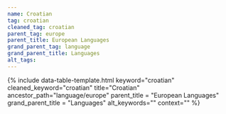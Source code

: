```yaml
---
name: Croatian
tag: croatian
cleaned_tag: croatian
parent_tag: europe
parent_title: European Languages
grand_parent_tag: language
grand_parent_title: Languages
alt_tags: 
---
```


{% include data-table-template.html 
  keyword="croatian" 
  cleaned_keyword="croatian" 
  title="Croatian"
  ancestor_path="language/europe" 
  parent_title = "European Languages"
  grand_parent_title = "Languages"
  alt_keywords=""
  context=""
%}

